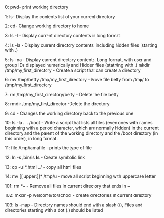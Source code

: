 0: pwd- print working directory

1: ls- Display the contents list of your current directory

2: cd- Change working directory to home

3: ls -l - Display current directory contents in long format

4: ls -la - Display current directory contents, including hidden files (starting with .)

5: ls -na - Display current directory contents. Long format, with user and group IDs displayed numerically and Hidden files (statrting with .)
mkdir /tmp/my_first_directory - Create a script that can create a directory

6: mv /tmp/betty /tmp/my_first_directory - Move file betty from /tmp/ to /tmp/my_first_directory

7: rm /tmp/my_first_directory/betty - Delete the file betty

8: rmdir /tmp/my_first_director -Delete the directory

9: cd - Changes the working directory back to the previous one

10: ls -la . .. /boot - Write a script that lists all files (even ones with names beginning with a period character, which are normally hidden) in the current directory and the parent of the working directory and the /boot directory (in this order), in long format.

11: file /tmp/iamafile - prints the type of file

12: ln -s /bin/ls __ls__ - Create symbolic link 

13: cp -ui *.html ../ - copy all html files

14: mv [[:upper:]]* /tmp/u - move all script beginning with uppercase letter

101: rm *~ - Remove all files in current directory that ends in ~

102: mkdir -p welcome/to/school - create directories in current directory

103: ls -map - Directory names should end with a slash (/), Files and directories starting with a dot (.) should be listed 
